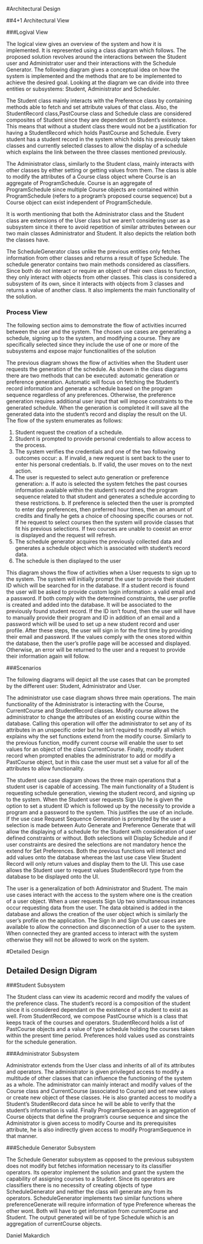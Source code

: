 #Architectural Design

##4+1 Architectural View

###Logival View

The logical view gives an overview of the system and how it is implemented. It 
is represented using a class diagram which follows. The proposed solution
revolves around the interactions between the Student user and Administrator user
and their interactions with the Schedule Generator. The following diagram gives 
a conceptual idea on how the system is implemented and the methods that are to 
be implemented to achieve the desired goal. Looking at the diagram we can divide
into three entities or subsystems: Student, Administrator and Scheduler. 

The Student class mainly interacts with the Preference class by containing 
methods able to fetch and set attribute values of that class. Also, the 
StudentRecord class,PastCourse class and Schedule class are considered 
composites of Student since they are dependent on Student’s existence. This
means that without a student class there would not be a justification for having
a StudentRecord which holds PastCourse and Schedule. Every student has a student
record in the system which holds his previously taken classes and currently
selected classes to allow the display of a schedule which explains the link 
between the three classes mentioned previously.

The Administrator class, similarly to the Student class, mainly interacts with 
other classes by either setting or getting values from them. The class is able 
to modify the attributes of a Course class object where Course is an aggregate 
of ProgramSchedule. Course is an aggregate of ProgramSchedule since multiple
Course objects are contained within ProgramSchedule (refers to a program’s 
proposed course sequence) but a Course object can exist independent of 
ProgramSchedule. 

It is worth mentioning that both the Administrator class and the Student class 
are extensions of the User class but we aren’t considering user as a subsystem 
since it there to avoid repetition of similar attributes between our two main 
classes Administrator and Student. It also depicts the relation both the classes
have.


The ScheduleGenerator class unlike the previous entities only fetches 
information from other classes and returns a result of type Schedule. The 
schedule generator contains two main methods considered as classifiers. Since
both do not interact or require an object of their own class to function, they
only interact with objects from other classes. This class is considered a 
subsystem of its own, since it interacts with objects from 3 classes and returns
a value of another class. It also implements the main functionality of the 
solution.  

### Process View

The following section aims to demonstrate the flow of activities incurred 
between the user and the system. The chosen use cases are generating a schedule,
signing up to the system, and modifying a course. They are specifically selected 
since they include the use of one or more of the subsystems and expose major 
functionalities of the solution

The previous diagram shows the flow of activities when the Student user requests 
the generation of the schedule. As shown in the class diagrams there are two 
methods that can be executed: automatic generation or preference generation. 
Automatic will focus on fetching the Student’s record information and generate a
schedule based on the program sequence regardless of any preferences. Otherwise,
the preference generation requires additional user input that will impose 
constraints to the generated schedule. When the generation is completed it will 
save all the generated data into the student’s record and display the result on 
the UI. The flow of the system enumerates as follows:

1.	Student request the creation of a schedule. 
2.	Student is prompted to provide personal credentials to allow access to the 
    process.
3.	The system verifies the credentials and one of the two following outcomes 
    occur:
a.	If invalid, a new request is sent back to the user to enter his personal 
    credentials.
b.	If valid, the user moves on to the next action. 
4.	The user is requested to select auto generation or preference generation:
a.	If auto is selected the system fetches the past courses information 
    available within the student’s record and the program sequence related to 
    that student and generates a schedule according to these restrictions.
b.	If preference is selected then the user is prompted to enter day preferences, 
    then preferred hour times, then an amount of credits and finally he gets a 
    choice of choosing specific courses or not. If he request to select courses
    then the system will provide classes that fit his previous selections. If
    two courses are unable to coexist an error is displayed and the request will
    refresh. 
5.	The schedule generator acquires the previously collected data and generates 
    a schedule object which is associated with student’s record data.
6.	The schedule is then displayed to the user 

This diagram shows the flow of activities when a User requests to sign up to the
system. The system will initially prompt the user to provide their student ID 
which will be searched for in the database. If a student record is found the 
user will be asked to provide custom login information: a valid email and a 
password. If both comply with the determined constraints, the user profile is 
created and added into the database. It will be associated to the previously 
found student record. If the ID isn’t found, then the user will have to manually
provide their program and ID in addition of an email and a password which will
be used to set up a new student record and user profile. After these steps, the
user will sign in for the first time by providing their email and password. If
the values comply with the ones stored within the database, then the user’s 
profile page will be accessed and displayed. Otherwise, an error will be 
returned to the user and a request to provide their information again will
follow.


###Scenarios

The following diagrams will depict all the use cases that can be prompted by the
different user: Student, Administrator and User. 

The administrator use case diagram shows three main operations. The main 
functionality of the Administrator is interacting with the Course, CurrentCourse
and StudentRecord classes. Modify course allows the administrator to change the
attributes of an existing course within the database. Calling this operation
will offer the administrator to set any of its attributes in an unspecific order
but he isn’t required to modify all which explains why the set functions extend 
from the modify course. Similarly to the previous function, modify current 
course will enable the user to set values for an object of the class 
CurrentCourse. Finally, modify student record when prompted enables the 
administrator to add or modify a PastCourse object, but in this case the user
must set a value for all of the attributes to allow functionality. 


The student use case diagram shows the three main operations that a student user
is capable of accessing. The main functionality of a Student is requesting 
schedule generation, viewing the student record, and signing up to the system. 
When the Student user requests Sign Up he is given the option to set a student 
ID which is followed up by the necessity to provide a program and a password to 
the system. This justifies the use of an include. If the use case Request 
Sequence Generation is prompted by the user a selection is made between Auto 
Generate and Preference Generate that will allow the displaying of a schedule
for the Student with consideration of user defined constraints or without. Both
selections will Display Schedule and if user constraints are desired the
selections are not mandatory hence the extend for Set Preferences. Both the 
previous functions will interact and add values onto the database whereas the 
last use case View Student Record will only return values and display them to 
the UI. This use case allows the Student user to request values StudentRecord 
type from the database to be displayed onto the UI.


The user is a generalization of both Administrator and Student. The main use 
cases interact with the access to the system where one is the creation of a user
object. When a user requests Sign Up two simultaneous instances occur requesting
data from the user. The data obtained is added in the database and allows the
creation of the user object which is similarly the user’s profile on the
application. The Sign In and Sign Out use cases are available to allow the 
connection and disconnection of a user to the system. When connected they are 
granted access to interact with the system otherwise they will not be allowed 
to work on the system. 

#Detailed Design

## Detailed Design Digram

###Student Subsystem

The Student class can view its academic record and modify the values of the 
preference class. The student’s record is a composition of the student since it 
is considered dependant on the existence of a student to exist as well. From 
StudentRecord, we compose PastCourse which is a class that keeps track of the 
courses and operators. StudentRecord holds a list of PastCourse objects and a
value of type schedule holding the courses taken within the present time period.
Preferences hold values used as constraints for the schedule generation. 

###Administrator Subsystem



Administrator extends from the User class and inherits of all of its attributes 
and operators. The administrator is given privileged access to modify a 
multitude of other classes that can influence the functioning of the system as a 
whole. The administrator can mainly interact and modify values of the Course 
class and CurrentCourse (associated to Course) and set new values or create new 
object of these classes. He is also granted access to modify a Student’s 
StudentRecord data since he will be able to verify that the student’s 
information is valid. Finally ProgramSequence is an aggregation of Course 
objects that define the program’s course sequence and since the Administrator is
given access to modify Course and its prerequisites attribute, he is also
indirectly given access to modify ProgramSequence in that manner. 

###Schedule Generator Subsystem

The Schedule Generator subsystem as opposed to the previous subsystem does not 
modify but fetches information necessary to its classifier operators. Its 
operator implement the solution and grant the system the capability of assigning
courses to a Student. Since its operators are classifiers there is no necessity 
of creating objects of type ScheduleGenerator and neither the class will 
generate any from its operators. ScheduleGenerator implements two similar
functions where preferenceGenerate will require information of type Preference 
whereas the other wont. Both will have to get information from currentCourse and
Student. The output generated will be of type Schedule which is an aggregation
of currentCourse objects.  


Daniel Makardich
